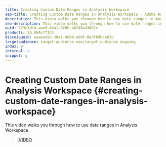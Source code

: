 ```yaml
---
title: Creating Custom Date Ranges in Analysis Workspace
seo-title: Creating Custom Date Ranges in Analysis Workspace - Adobe Analytics
description: This video walks you through how to use date ranges in Analysis Workspace.
seo-description: This video walks you through how to use date ranges in Analysis Workspace. - Adobe Analytics
uuid: 7f3e1d14-aee9-46a1-8f0b-a8740a43067c
products: SG_ANALYTICS
discoiquuid: aaaeee5d-38e1-4888-a99f-0e3fb9bce63b
targetaudience: target-audience new;target-audience ongoing
index: y
internal: n
snippet: y
---
```


# Creating Custom Date Ranges in Analysis Workspace {#creating-custom-date-ranges-in-analysis-workspace}

This video walks you through how to use date ranges in Analysis Workspace.

>[!VIDEO](https://video.tv.adobe.com/v/23975/?quality=12)